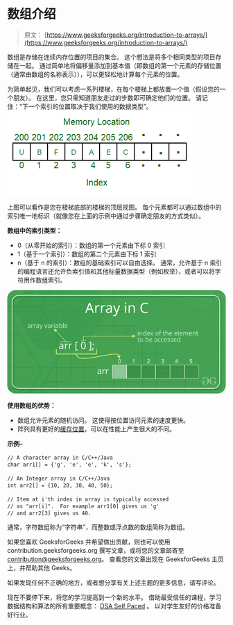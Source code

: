 # 数组介绍

> 原文： [https://www.geeksforgeeks.org/introduction-to-arrays/](https://www.geeksforgeeks.org/introduction-to-arrays/)

数组是存储在连续内存位置的项目的集合。 这个想法是将多个相同类型的项目存储在一起。 通过简单地将偏移量添加到基本值（即数组的第一个元素的存储位置（通常由数组的名称表示）），可以更轻松地计算每个元素的位置。

为简单起见，我们可以考虑一系列楼梯，在每个楼梯上都放置一个值（假设您的一个朋友）。 在这里，您只需知道朋友走过的步数即可确定他们的位置。
请记住：“下一个索引的位置取决于我们使用的数据类型”。
![array](img/06ae604a79a0646affeb3b79ae905dcd.png)

上图可以看作是您在楼梯底部的楼梯的顶层视图。 每个元素都可以通过数组中的索引唯一地标识（就像您在上面的示例中通过步骤确定朋友的方式类似）。

**数组中的索引类型：**

*   0（从零开始的索引）：数组的第一个元素由下标 0 索引
*   1（基于一个索引）：数组的第二个元素由下标 1 索引
*   n（基于 n 的索引）：数组的基础索引可以自由选择。 通常，允许基于 n 索引的编程语言还允许负索引值和其他标量数据类型（例如枚举），或者可以将字符用作数组索引。

![](img/f638bc6d869bd54a01af33849b8a4661.png)

**使用数组的优势：**

*   数组允许元素的随机访问。 这使得按位置访问元素的速度更快。
*   阵列具有更好的[缓存位置](https://en.wikipedia.org/wiki/Locality_of_reference "cache locality")，可以在性能上产生很大的不同。

**示例–**

```
// A character array in C/C++/Java
char arr1[] = {'g', 'e', 'e', 'k', 's'};

// An Integer array in C/C++/Java
int arr2[] = {10, 20, 30, 40, 50};

// Item at i'th index in array is typically accessed
// as "arr[i]".  For example arr1[0] gives us 'g'
// and arr2[3] gives us 40.

```

通常，字符数组称为“字符串”，而整数或浮点数的数组简称为数组。

如果您喜欢 GeeksforGeeks 并希望做出贡献，则也可以使用 contribution.geeksforgeeks.org 撰写文章，或将您的文章邮寄至 contribution@geeksforgeeks.org。 查看您的文章出现在 GeeksforGeeks 主页上，并帮助其他 Geeks。

如果发现任何不正确的地方，或者想分享有关上述主题的更多信息，请写评论。

现在不要停下来，将您的学习提高到一个新的水平。 借助最受信任的课程，学习数据结构和算法的所有重要概念： [DSA Self Paced](https://practice.geeksforgeeks.org/courses/dsa-self-paced?utm_source=geeksforgeeks&utm_medium=article&utm_campaign=gfg_article_dsa_content_bottom) 。 以对学生友好的价格准备好行业。